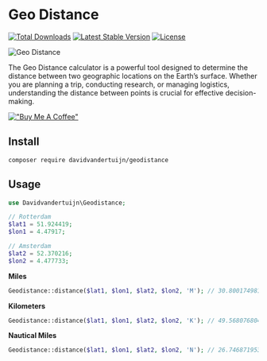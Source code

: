 # Geo Distance

<a href="https://packagist.org/packages/davidvandertuijn/geodistance"><img src="https://poser.pugx.org/davidvandertuijn/geodistance/d/total.svg" alt="Total Downloads"></a>
<a href="https://packagist.org/packages/davidvandertuijn/geodistance"><img src="https://poser.pugx.org/davidvandertuijn/geodistance/v/stable.svg" alt="Latest Stable Version"></a>
<a href="https://packagist.org/packages/davidvandertuijn/geodistance"><img src="https://poser.pugx.org/davidvandertuijn/geodistance/license.svg" alt="License"></a>

![Geo Distance](https://cdn.davidvandertuijn.nl/github/geodistance.png)

The Geo Distance calculator is a powerful tool designed to determine the distance between two geographic locations on the Earth’s surface. Whether you are planning a trip, conducting research, or managing logistics, understanding the distance between points is crucial for effective decision-making.

[!["Buy Me A Coffee"](https://www.buymeacoffee.com/assets/img/custom_images/orange_img.png)](https://www.buymeacoffee.com/davidvandertuijn)

## Install

```shell
composer require davidvandertuijn/geodistance
```
## Usage

```php
use Davidvandertuijn\Geodistance;
```

```php
// Rotterdam
$lat1 = 51.924419;
$lon1 = 4.47917;
```

```php
// Amsterdam
$lat2 = 52.370216;
$lon2 = 4.477733;
```

**Miles**
```php
Geodistance::distance($lat1, $lon1, $lat2, $lon2, 'M'); // 30.800174981173
```

**Kilometers**
```php
Geodistance::distance($lat1, $lon1, $lat2, $lon2, 'K'); // 49.568076804901
```

**Nautical Miles**
```php
Geodistance::distance($lat1, $lon1, $lat2, $lon2, 'N'); // 26.746871953651
```
